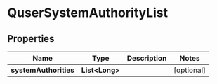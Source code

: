 
# QuserSystemAuthorityList

## Properties
Name | Type | Description | Notes
------------ | ------------- | ------------- | -------------
**systemAuthorities** | **List&lt;Long&gt;** |  |  [optional]



